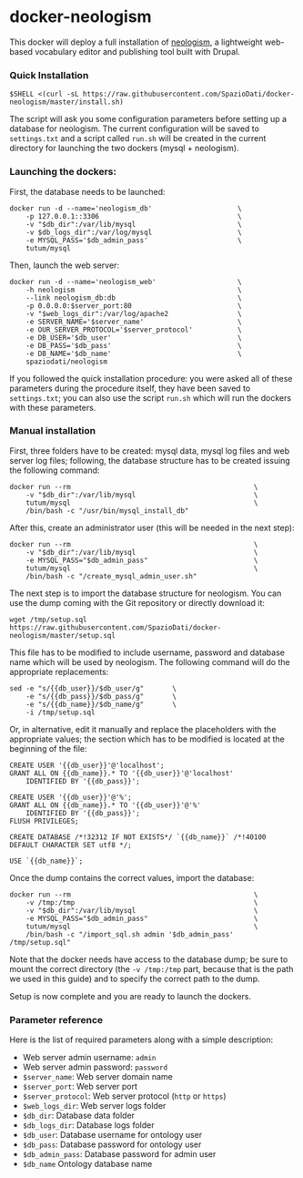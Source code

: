docker-neologism
================

This docker will deploy a full installation of [neologism](https://www.drupal.org/project/neologism), a lightweight web-based vocabulary editor and publishing tool built with Drupal. 

### Quick Installation

    $SHELL <(curl -sL https://raw.githubusercontent.com/SpazioDati/docker-neologism/master/install.sh)

The script will ask you some configuration parameters before setting up a database for neologism. The current configuration will be saved to `settings.txt` and a script called `run.sh` will be created in the current directory for launching the two dockers (mysql + neologism).

### Launching the dockers:
First, the database needs to be launched:

    docker run -d --name='neologism_db'                     \
        -p 127.0.0.1::3306                                  \
        -v "$db_dir":/var/lib/mysql                         \
        -v $db_logs_dir":/var/log/mysql                     \
        -e MYSQL_PASS='$db_admin_pass'                      \
        tutum/mysql

Then, launch the web server:

    docker run -d --name='neologism_web'                    \
        -h neologism                                        \
        --link neologism_db:db                              \
        -p 0.0.0.0:$server_port:80                          \
        -v "$web_logs_dir":/var/log/apache2                 \
        -e SERVER_NAME='$server_name'                       \
        -e OUR_SERVER_PROTOCOL='$server_protocol'           \
        -e DB_USER='$db_user'                               \
        -e DB_PASS='$db_pass'                               \
        -e DB_NAME='$db_name'                               \
        spaziodati/neologism

If you followed the quick installation procedure: you were asked all of these parameters during the procedure itself, they have been saved to `settings.txt`; you can also use the script `run.sh` which will run the dockers with these parameters.


### Manual installation
First, three folders have to be created: mysql data, mysql log files and web server log files; following, the database structure has to be created issuing the following command:

    docker run --rm                                             \
        -v "$db_dir":/var/lib/mysql                             \
        tutum/mysql                                             \
        /bin/bash -c "/usr/bin/mysql_install_db"

After this, create an administrator user (this will be needed in the next step):

    docker run --rm                                             \
        -v "$db_dir":/var/lib/mysql                             \
        -e MYSQL_PASS="$db_admin_pass"                          \
        tutum/mysql                                             \
        /bin/bash -c "/create_mysql_admin_user.sh"

The next step is to import the database structure for neologism. You can use the dump coming with the Git repository or directly download it:

    wget /tmp/setup.sql https://raw.githubusercontent.com/SpazioDati/docker-neologism/master/setup.sql

This file has to be modified to include username, password and database name which will be used by neologism. The following command will do the appropriate replacements:

    sed -e "s/{{db_user}}/$db_user/g"       \
        -e "s/{{db_pass}}/$db_pass/g"       \
        -e "s/{{db_name}}/$db_name/g"       \
        -i /tmp/setup.sql

Or, in alternative, edit it manually and replace the placeholders with the appropriate values; the section which has to be modified is located at the beginning of the file:

    CREATE USER '{{db_user}}'@'localhost';
    GRANT ALL ON {{db_name}}.* TO '{{db_user}}'@'localhost'
        IDENTIFIED BY '{{db_pass}}';
    
    CREATE USER '{{db_user}}'@'%';
    GRANT ALL ON {{db_name}}.* TO '{{db_user}}'@'%'
        IDENTIFIED BY '{{db_pass}}';
    FLUSH PRIVILEGES;
    
    CREATE DATABASE /*!32312 IF NOT EXISTS*/ `{{db_name}}` /*!40100 DEFAULT CHARACTER SET utf8 */;
    
    USE `{{db_name}}`;

Once the dump contains the correct values, import the database:

    docker run --rm                                             \
        -v /tmp:/tmp                                            \
        -v "$db_dir":/var/lib/mysql                             \
        -e MYSQL_PASS="$db_admin_pass"                          \
        tutum/mysql                                             \
        /bin/bash -c "/import_sql.sh admin '$db_admin_pass' /tmp/setup.sql"


Note that the docker needs have access to the database dump; be sure to mount the correct directory (the `-v /tmp:/tmp` part, because that is the path we used in this guide) and to specify the correct path to the dump.

Setup is now complete and you are ready to launch the dockers.


### Parameter reference
Here is the list of required parameters along with a simple description:

 - Web server admin username: `admin`
 - Web server admin password: `password`
 - `$server_name`: Web server domain name
 - `$server_port`: Web server port
 - `$server_protocol`: Web server protocol (`http` or `https`)
 - `$web_logs_dir`: Web server logs folder
 - `$db_dir`: Database data folder
 - `$db_logs_dir`: Database logs folder
 - `$db_user`: Database username for ontology user
 - `$db_pass`: Database password for ontology user
 - `$db_admin_pass`: Database password for admin user
 - `$db_name` Ontology database name

